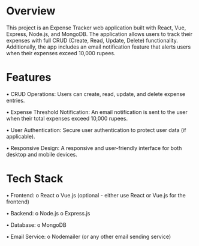 # Overview
This project is an Expense Tracker web application built with React, Vue, Express, Node.js, and MongoDB. The application allows users to track their expenses with full CRUD (Create, Read, Update, Delete) functionality. Additionally, the app includes an email notification feature that alerts users when their expenses exceed 10,000 rupees.
# Features
•	CRUD Operations: Users can create, read, update, and delete expense entries.

•	Expense Threshold Notification: An email notification is sent to the user when their total expenses exceed 10,000 rupees.

•	User Authentication: Secure user authentication to protect user data (if applicable).

•	Responsive Design: A responsive and user-friendly interface for both desktop and mobile devices.
# Tech Stack

•	Frontend:
  o	React
  o	Vue.js (optional - either use React or Vue.js for the frontend)
 
•	Backend:
 o	Node.js
 o	Express.js
 
•	Database:
 o	MongoDB

•	Email Service:
 o	Nodemailer (or any other email sending service)



